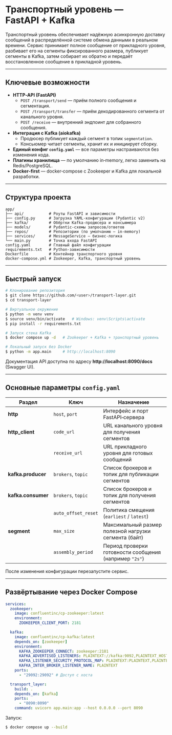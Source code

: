 # Транспортный уровень — FastAPI + Kafka

Транспортный уровень обеспечивает надёжную асинхронную доставку сообщений в распределённой системе обмена данными в реальном времени. Сервис принимает полное сообщение от прикладного уровня, разбивает его на сегменты фиксированного размера, публикует сегменты в Kafka, затем собирает их обратно и передаёт восстановленное сообщение в прикладной уровень.

---

## Ключевые возможности

- **HTTP‑API (FastAPI)**
  - `POST /transport/send` — приём полного сообщения и сегментация.
  - `POST /transport/transfer` — приём декодированного сегмента от канального уровня.
  - `POST /receive` — внутренний эндпоинт для собранного сообщения.
- **Интеграция с Kafka (aiokafka)**
  - Продюсер публикует каждый сегмент в топик `segmentation`.
  - Консьюмер читает сегменты, хранит их и инициирует сборку.
- **Единый конфиг `config.yaml`** — все параметры настраиваются без изменения кода.
- **Плагины хранилища** — по умолчанию in‑memory, легко заменить на Redis/PostgreSQL.
- **Docker‑first** — docker‑compose с Zookeeper и Kafka для локальной разработки.

---

## Структура проекта

```
app/
├── api/           # Роуты FastAPI и зависимости
├── config.py      # Загрузка YAML‑конфигурации (Pydantic v2)
├── kafka/         # Обёртки Kafka‑продюсера и консьюмера
├── models/        # Pydantic‑схемы запросов/ответов
├── repos/         # Репозитории (по умолчанию — in‑memory)
├── services/      # MessageService — бизнес‑логика
└── main.py        # Точка входа FastAPI
config.yaml        # Главный файл конфигурации
requirements.txt   # Python‑зависимости
Dockerfile         # Контейнер транспортного уровня
docker-compose.yml # Zookeeper, Kafka, транспортный уровень
```

---

## Быстрый запуск

```bash
# Клонирование репозитория
$ git clone https://github.com/<user>/transport-layer.git
$ cd transport-layer

# Виртуальное окружение
$ python -m venv venv
$ source venv/bin/activate   # Windows: venv\Scripts\activate
$ pip install -r requirements.txt

# Запуск стека Kafka
$ docker compose up -d   # Zookeeper + Kafka + транспортный уровень

# Локальный запуск без Docker
$ python -m app.main     # http://localhost:8090
```

Документация API доступна по адресу **http://localhost:8090/docs** (Swagger UI).

---

## Основные параметры `config.yaml`

| Раздел             | Ключ                | Назначение                                             |
| ------------------ | ------------------- | ------------------------------------------------------ |
| **http**           | `host`, `port`      | Интерфейс и порт FastAPI‑сервера                       |
| **http_client**    | `code_url`          | URL канального уровня для получения сегментов          |
|                    | `receive_url`       | URL прикладного уровня для готовых сообщений           |
| **kafka.producer** | `brokers`, `topic`  | Список брокеров и топик для публикации сегментов       |
| **kafka.consumer** | `brokers`, `topic`  | Список брокеров и топик для получения сегментов        |
|                    | `auto_offset_reset` | Политика смещения (`earliest` / `latest`)              |
| **segment**        | `max_size`          | Максимальный размер полезной нагрузки сегмента (байт)  |
|                    | `assembly_period`   | Период проверки готовности сообщения (например `"2s"`) |

После изменения конфигурации перезапустите сервис.

---

## Развёртывание через Docker Compose

```yaml
services:
  zookeeper:
    image: confluentinc/cp-zookeeper:latest
    environment:
      ZOOKEEPER_CLIENT_PORT: 2181

  kafka:
    image: confluentinc/cp-kafka:latest
    depends_on: [zookeeper]
    environment:
      KAFKA_ZOOKEEPER_CONNECT: zookeeper:2181
      KAFKA_ADVERTISED_LISTENERS: PLAINTEXT://kafka:9092,PLAINTEXT_HOST://localhost:29092
      KAFKA_LISTENER_SECURITY_PROTOCOL_MAP: PLAINTEXT:PLAINTEXT,PLAINTEXT_HOST:PLAINTEXT
      KAFKA_INTER_BROKER_LISTENER_NAME: PLAINTEXT
    ports:
      - "29092:29092" # Доступ с хоста

  transport_layer:
    build: .
    depends_on: [kafka]
    ports:
      - "8090:8090"
    command: uvicorn app.main:app --host 0.0.0.0 --port 8090
```

Запуск:

```bash
$ docker compose up --build
```
